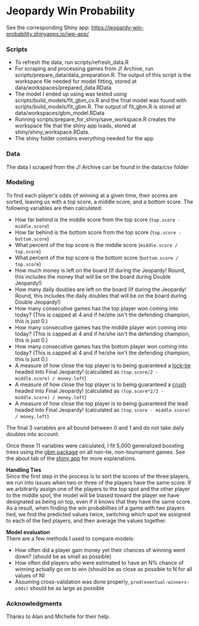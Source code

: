 Jeopardy Win Probability
=====================

See the corresponding Shiny app: https://jeopardy-win-probability.shinyapps.io/jwp-app/

### Scripts
* To refresh the data, run scripts/refresh_data.R
* For scraping and processing games from J! Archive, run scripts/prepare_data/data_preparation.R. The output of this script is the workspace file needed for model fitting, stored at data/workspaces/prepared_data.RData
* The model I ended up using was tested using scripts/build_models/fit_gbm_cv.R and the final model was found with scripts/build_models/fit_gbm.R. The output of fit_gbm.R is stored at data/workspaces/gbm_model.RData
* Running scripts/prepare_for_shiny/save_workspace.R creates the workspace file that the shiny app loads, stored at shiny/shiny_workspace.RData.
* The shiny folder contains everything needed for the app

### Data
The data I scraped from the J! Archive can be found in the data/csv folder

### Modeling
To find each player's odds of winning at a given time, their scores are sorted, leaving us with a top score, a middle score, and a bottom score. The following variables are then calculated:

* How far behind is the middle score from the top score (`top.score - middle.score`)
* How far behind is the bottom score from the top score (`top.score - bottom.score`)
* What percent of the top score is the middle score (`middle.score / top.score`)
* What percent of the top score is the bottom score (`bottom.score / top.score`)
* How much money is left on the board (If during the Jeopardy! Round, this includes the money that will be on the board during Double Jeopardy!)
* How many daily doubles are left on the board (If during the Jeopardy! Round, this includes the daily doubles that will be on the board during Double Jeopardy!)
* How many consecutive games has the top player won coming into today? (This is capped at 4 and if he/she isn't the defending champion, this is just 0.)
* How many consecutive games has the middle player won coming into today? (This is capped at 4 and if he/she isn't the defending champion, this is just 0.)
* How many consecutive games has the bottom player won coming into today? (This is capped at 4 and if he/she isn't the defending champion, this is just 0.)
* A measure of how close the top player is to being guaranteed a [lock-tie](http://www.j-archive.com/help.php#locktie) headed into Final Jeopardy! (calculated as `(top.score/2 - middle.score) / money.left`)
* A measure of how close the top player is to being guaranteed a [crush](http://www.j-archive.com/help.php#crush) headed into Final Jeopardy! (calculated as `(top.score*2/3 - middle.score) / money.left`)
* A measure of how close the top player is to being guaranteed the lead headed into Final Jeopardy! (calculated as `(top.score - middle.score) / money.left`)

The final 3 variables are all bound between 0 and 1 and do not take daily doubles into account.

Once these 11 variables were calculated, I fit 5,000 generalized boosting trees using the [gbm package](http://cran.r-project.org/web/packages/gbm/index.html) on all non-tie, non-tournament games. See the about tab of the [shiny app](https://jeopardy-win-probability.shinyapps.io/jwp-app/) for more explanations.

**Handling Ties**  
Since the first step in the process is to sort the scores of the three players, we run into issues when two or three of the players have the same score. If we arbitrarily assign one of the players to the top spot and the other player to the middle spot, the model will be biased toward the player we have designated as being on top, even if it knows that they have the same score. As a result, when finding the win probabilties of a game with two players tied, we find the predicted values twice, switching which spot we assigned to each of the tied players, and then average the values together.

**Model evaluation**  
There are a few methods I used to compare models:

* How often did a player gain money yet their chances of winning went down? (should be as small as possible)
* How often did players who were estimated to have an N% chance of winning actually go on to win (should be as close as possible to N for all values of N)
* Assuming cross-validation was done properly, `prod(eventual-winners-odds)` should be as large as possible

### Acknowledgments
Thanks to Alan and Michelle for their help.